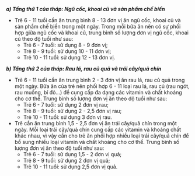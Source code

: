 ***a) Tầng thứ 1 của tháp: Ngũ cốc, khoai củ và sản phẩm chế biến***
- Trẻ 6 - 11 tuổi cần ăn trung bình 8 - 13 đơn vị ăn ngũ cốc, khoai củ và sản phẩm chế biến trong một ngày. Trong mỗi bữa ăn nên có sự phối hợp giữa ngũ cốc và khoai củ, trung bình số lượng đơn vị ngũ cốc, khoai củ theo độ tuổi như sau:
    - Trẻ 6 - 7 tuổi: sử dụng 8 - 9 đơn vị;
    - Trẻ 8 - 9 tuổi: sử dụng 10 - 11 đơn vị;
    - Trẻ 10 - 11 tuổi: sử dụng 12 - 13 đơn vị.
    
***b) Tầng thứ 2 của tháp: Rau lá, rau củ quả và trái cây/quả chín***
- Trẻ 6 - 11 tuổi cần ăn trung bình 2 - 3 đơn vị ăn rau lá, rau củ quả trong một ngày. Bữa ăn của trẻ nên phối hợp 6 - 11 loại rau lá, rau củ (rau ngót, rau muống, bí đỏ...) để cung cấp đa dạng các vitamin và chất khoáng cho cơ thể. Trung bình số lượng đơn vị ăn theo độ tuổi như sau:
    - Trẻ 6 - 7 tuổi: sử dụng 2 đơn vị rau;
    - Trẻ 8 - 9 tuổi: sử dụng 2 - 2,5 đơn vị rau;
    - Trẻ 10 - 11 tuổi: sử dụng 3 đơn vị rau.
- Trẻ cần ăn trung bình 1,5 - 2,5 đơn vị ăn trái cây/quả chín trong một ngày. Mỗi loại trái cây/quả chín cung cấp các vitamin và khoáng chất khác nhau, vì vậy cần cho trẻ ăn phối hợp nhiều loại trái cây/quả chín để bổ sung nhiều loại vitamin và chất khoáng cho cơ thể. Trung bình số lượng đơn vị ăn theo độ tuổi như sau:
    - Trẻ 6 - 7 tuổi: sử dụng 1,5 - 2 đơn vị quả;
    - Trẻ 8 - 9 tuổi: sử dụng 2 đơn vị quả;
    - Trẻ 10 - 11 tuổi: sử dụng 2,5 đơn vị quả.